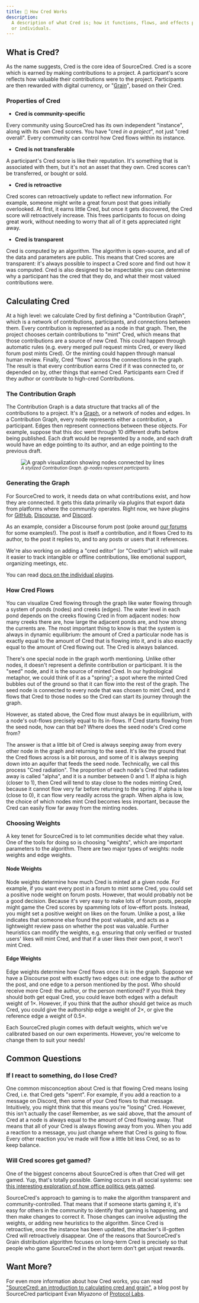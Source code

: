 ```yaml
---
title: 🧮 How Cred Works
description:
  A description of what Cred is; how it functions, flows, and effects projects
  or individuals.
---
```


## What is Cred?

As the name suggests, Cred is the core idea of SourceCred. Cred is a score which
is earned by making contributions to a project. A participant's score reflects
how valuable their contributions were to the project. Participants are then
rewarded with digital currency, or "[Grain]", based on their Cred.

[grain]: /docs/beta/grain

### Properties of Cred

- **Cred is community-specific**

Every community using SourceCred has its own independent "instance", along with
its own Cred scores. You have "cred _in a project_", not just "cred overall".
Every community can control how Cred flows within its instance.

- **Cred is not transferable**

A participant's Cred score is like their reputation. It's something that is
associated with them, but it's not an asset that they own. Cred scores can't be
transferred, or bought or sold.

- **Cred is retroactive**

Cred scores can retroactively update to reflect new information. For example,
someone might write a great forum post that goes initially overlooked. At first,
it earns little Cred, but once it gets discovered, the Cred score will
retroactively increase. This frees participants to focus on doing great work,
without needing to worry that all of it gets appreciated right away.

- **Cred is transparent**

Cred is computed by an algorithm. The algorithm is open-source, and all of the
data and parameters are public. This means that Cred scores are transparent:
it's always possible to inspect a Cred score and find out how it was computed.
Cred is also designed to be inspectable: you can determine why a participant has
the cred that they do, and what their most valued contributions were.

## Calculating Cred

At a high level: we calculate Cred by first defining a "Contribution Graph",
which is a network of contributions, participants, and connections between them.
Every contribution is represented as a node in that graph. Then, the project
chooses certain contributions to "mint" Cred, which means that those
contributions are a source of new Cred. This could happen through automatic
rules (e.g. every merged pull request mints Cred, or every liked forum post
mints Cred). Or the minting could happen through manual human review. Finally,
Cred "flows" across the connections in the graph. The result is that every
contribution earns Cred if it was connected to, or depended on by, other things
that earned Cred. Participants earn Cred if they author or contribute to
high-cred Contributions.

### The Contribution Graph

The Contribution Graph is a data structure that tracks all of the contributions
to a project. It's a [Graph], or a network of nodes and edges. In a Contribution
Graph, every node represents either a contribution, a participant. Edges then
represent connections between these objects. For example, suppose that this doc
went through 10 different drafts before being published. Each draft would be
represented by a node, and each draft would have an edge pointing to its author,
and an edge pointing to the previous draft.

[graph]: https://en.wikipedia.org/wiki/Graph_(abstract_data_type)

<figure>
<img src="https://sourcecred.io/img/visuals/sourcecred-graph-example.png" alt="A graph visualization showing nodes connected by lines" />
<figcaption>
  <small>
      <em>A stylized Contribution Graph. @-nodes represent participants.</em>
  </small>
</figcaption>
</figure>

### Generating the Graph

For SourceCred to work, it needs data on what contributions exist, and how they
are connected. It gets this data primarily via plugins that export data from
platforms where the community operates. Right now, we have plugins for [GitHub],
[Discourse], and [Discord].

[github]: https://github.com/
[discourse]: http://discourse.org/
[discord]: https://discord.com/

As an example, consider a Discourse forum post (poke around [our forums] for
some examples!). The post is itself a contribution, and it flows Cred to its
author, to the post it replies to, and to any posts or users that it references.

[our forums]: https://discourse.sourcecred.io

We're also working on adding a "cred editor" (or "Creditor") which will make it
easier to track intangible or offline contributions, like emotional support,
organizing meetings, etc.

You can read [docs on the individual plugins][plugin-docs].

[plugin-docs]: /docs/beta/plugins/github

### How Cred Flows

You can visualize Cred flowing through the graph like water flowing through a
system of ponds (nodes) and creeks (edges). The water level in each pond depends
on the creeks flowing Cred in from adjacent nodes: how many creeks there are,
how large the adjacent ponds are, and how strong the currents are. The most
important thing to know is that the system is always in dynamic equilibrium: the
amount of Cred a particular node has is exactly equal to the amount of Cred that
is flowing into it, and is also exactly equal to the amount of Cred flowing out.
The Cred is always balanced.

There's one special node in the graph worth mentioning. Unlike other nodes, it
doesn't represent a definite contribution or participant. It is the "seed" node,
and it is the source of minted Cred. In our hydrological metaphor, we could
think of it as a "spring"; a spot where the minted Cred bubbles out of the
ground so that it can flow into the rest of the graph. The seed node is
connected to every node that was chosen to mint Cred, and it flows that Cred to
those nodes so the Cred can start its journey through the graph.

However, as stated above, the Cred flow must always be in equilibrium, with a
node's out-flows precisely equal to its in-flows. If Cred starts flowing from
the seed node, how can that be? Where does the seed node's Cred come from?

The answer is that a little bit of Cred is always seeping away from every other
node in the graph and returning to the seed. It's like the ground that the Cred
flows across is a bit porous, and some of it is always seeping down into an
aquifer that feeds the seed node. Technically, we call this process "Cred
radiation". The proportion of each node's Cred that radiates away is called
"alpha", and it is a number between 0 and 1. If alpha is high (closer to 1),
then Cred will tend to stay close to the nodes minting Cred, because it cannot
flow very far before returning to the spring. If alpha is low (close to 0), it
can flow very readily across the graph. When alpha is low, the choice of which
nodes mint Cred becomes less important, because the Cred can easily flow far
away from the minting nodes.

### Choosing Weights

A key tenet for SourceCred is to let communities decide what they value. One of
the tools for doing so is choosing "weights", which are important parameters to
the algorithm. There are two major types of weights: node weights and edge
weights.

#### Node Weights

Node weights determine how much Cred is minted at a given node. For example, if
you want every post in a forum to mint some Cred, you could set a positive node
weight on forum posts. However, that would probably not be a good decision.
Because it's very easy to make lots of forum posts, people might game the Cred
scores by spamming lots of low-effort posts. Instead, you might set a positive
weight on likes on the forum. Unlike a post, a like indicates that someone else
found the post valuable, and acts as a lightweight review pass on whether the
post was valuable. Further heuristics can modify the weights, e.g. ensuring that
only verified or trusted users' likes will mint Cred, and that if a user likes
their own post, it won't mint Cred.

#### Edge Weights

Edge weights determine how Cred flows once it is in the graph. Suppose we have a
Discourse post with exactly two edges out: one edge to the author of the post,
and one edge to a person mentioned by the post. Who should receive more Cred:
the author, or the person mentioned? If you think they should both get equal
Cred, you could leave both edges with a default weight of 1×. However, if you
think that the author should get twice as much Cred, you could give the
authorship edge a weight of 2×, or give the reference edge a weight of 0.5×.

Each SourceCred plugin comes with default weights, which we've calibrated based
on our own experiments. However, you're welcome to change them to suit your
needs!

## Common Questions

### If I react to something, do I lose Cred?

One common misconception about Cred is that flowing Cred means losing Cred, i.e.
that Cred gets "spent". For example, if you add a reaction to a message on
Discord, then some of your Cred flows to that message. Intuitively, you might
think that this means you're "losing" Cred. However, this isn't actually the
case! Remember, as we said above, that the amount of Cred at a node is always
equal to the amount of Cred flowing away. That means that all of your Cred is
always flowing away from you. When you add a reaction to a message, you just
change where that Cred is going to flow. Every other reaction you've made will
flow a little bit less Cred, so as to keep balance.

### Will Cred scores get gamed?

One of the biggest concerns about SourceCred is often that Cred will get gamed.
Yup, that's totally possible. Gaming occurs in all social systems: see [this
interesting exploration of how office politics gets gamed][defmacro].

[defmacro]: https://defmacro.substack.com/p/how-to-get-promoted

SourceCred's approach to gaming is to make the algorithm transparent and
community-controlled. That means that if someone starts gaming it, it's easy for
others in the community to identify that gaming is happening, and then make
changes to correct it. Those changes can involve adjusting the weights, or
adding new heuristics to the algorithm. Since Cred is retroactive, once the
instance has been updated, the attacker's ill-gotten Cred will retroactively
disappear. One of the reasons that SourceCred's Grain distribution algorithm
focuses on long-term Cred is precisely so that people who game SourceCred in the
short term don't get unjust rewards.

## Want More?

For even more information about how Cred works, you can read ["SourceCred: an
introduction to calculating cred and grain"][miyazono-blog], a blog post by
SourceCred participant Evan Miyazono of [Protocol Labs][pl].

[miyazono-blog]:
  https://research.protocol.ai/blog/2020/sourcecred-an-introduction-to-calculating-cred-and-grain/
[pl]: https://research.protocol.ai/
